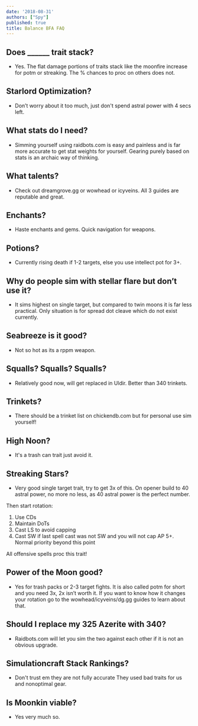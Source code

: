 ```yaml
---
date: '2018-08-31'
authors: ["Spy"]
published: true
title: Balance BFA FAQ
---
```



## Does ______ trait stack?
- Yes. The flat damage portions of traits stack like the moonfire increase for potm or streaking. The % chances to proc on others does not. 


## Starlord Optimization?
- Don’t worry about it too much, just don't spend astral power with 4 secs left.


## What stats do I need? 
- Simming yourself using raidbots.com is easy and painless and is far more accurate to get stat weights for yourself. Gearing purely based on stats is an archaic way of thinking. 


## What talents?
- Check out dreamgrove.gg or wowhead or icyveins. All 3 guides are reputable and great.


## Enchants?
- Haste enchants and gems. Quick navigation for weapons. 


## Potions?
- Currently rising death if 1-2 targets, else you use intellect pot for 3+.


## Why do people sim with stellar flare but don’t use it?
- It sims highest on single target, but compared to twin moons it is far less practical. Only situation is for spread dot cleave which do not exist currently.


## Seabreeze is it good? 
- Not so hot as its a rppm weapon.


## Squalls? Squalls? Squalls?
- Relatively good now, will get replaced in Uldir. Better than 340 trinkets.


## Trinkets?
- There should be a trinket list on chickendb.com but for personal use sim yourself!


## High Noon?
- It's a trash can trait just avoid it. 


## Streaking Stars?
- Very good single target trait, try to get 3x of this. On opener build to 40 astral power, no more no less, as 40 astral power is the perfect number.

Then start rotation:

1. Use CDs
2. Maintain DoTs
3. Cast LS to avoid capping
4. Cast SW if last spell cast was not SW and you will not cap AP
5+. Normal priority beyond this point

All offensive spells proc this trait!


## Power of the Moon good? 
- Yes for trash packs or 2-3 target fights. It is also called potm for short and you need 3x, 2x isn’t worth it. If you want to know how it changes your rotation go to the wowhead/icyveins/dg.gg guides to learn about that.


## Should I replace my 325 Azerite with 340?
- Raidbots.com will let you sim the two against each other if it is not an obvious upgrade. 


## Simulationcraft Stack Rankings? 
- Don't trust em they are not fully accurate They used bad traits for us and nonoptimal gear. 


## Is Moonkin viable? 
- Yes very much so.
